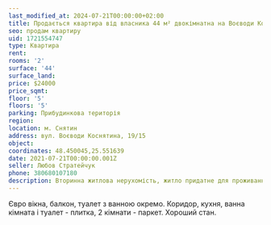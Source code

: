 ```yaml
---
last_modified_at: 2024-07-21T00:00:00+02:00
title: Продається квартира від власника 44 м² двокімнатна на Воєводи Коснятина
seo: продам квартиру
uid: 1721554747
type: Квартира
rent:
rooms: '2'
surface: '44'
surface_land:
price: $24000
price_sqmt:
floor: '5'
floors: '5'
parking: Прибудинкова територія
region:
location: м. Снятин
address: вул. Воєводи Коснятина, 19/15
object:
coordinates: 48.450045,25.551639
date: 2021-07-21T00:00:00.001Z
seller: Любов Стратейчук
phone: 380680107180
description: Вторинна житлова нерухомість, житло придатне для проживання
---
```


Євро вікна, балкон, туалет з ванною окремо. Коридор, кухня, ванна кімната і туалет - плитка, 2 кімнати - паркет. Хороший стан.
